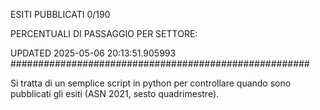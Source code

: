ESITI PUBBLICATI 0/190 

PERCENTUALI DI PASSAGGIO PER SETTORE:

UPDATED 2025-05-06 20:13:51.905993
###################################################### 

Si tratta di un semplice script in python per controllare quando sono pubblicati gli esiti (ASN 2021, sesto quadrimestre).

